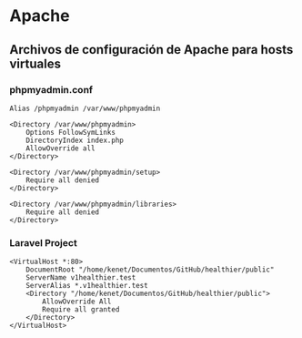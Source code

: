 # Apache

## Archivos de configuración de Apache para hosts virtuales

### phpmyadmin.conf

```shell
Alias /phpmyadmin /var/www/phpmyadmin

<Directory /var/www/phpmyadmin>
    Options FollowSymLinks
    DirectoryIndex index.php
    AllowOverride all
</Directory>

<Directory /var/www/phpmyadmin/setup>
    Require all denied
</Directory>

<Directory /var/www/phpmyadmin/libraries>
    Require all denied
</Directory>
```

### Laravel Project
```shell
<VirtualHost *:80>
    DocumentRoot "/home/kenet/Documentos/GitHub/healthier/public"
    ServerName v1healthier.test
    ServerAlias *.v1healthier.test
    <Directory "/home/kenet/Documentos/GitHub/healthier/public">
        AllowOverride All
        Require all granted
    </Directory>
</VirtualHost>
```
